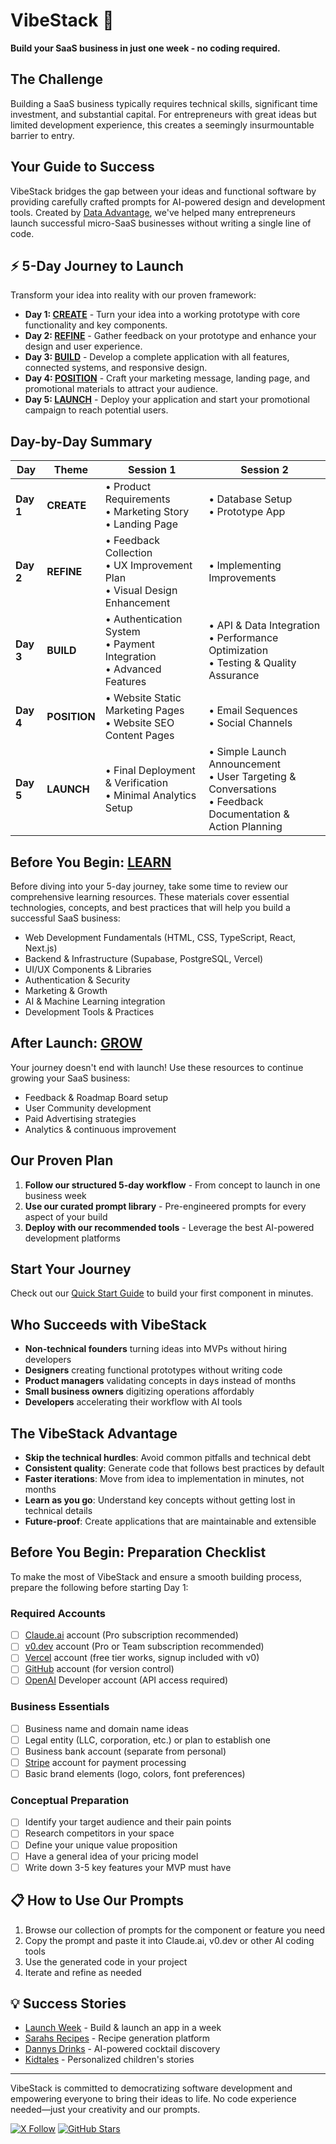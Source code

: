 # VibeStack 🚀

**Build your SaaS business in just one week - no coding required.**

## The Challenge

Building a SaaS business typically requires technical skills, significant time investment, and substantial capital. For entrepreneurs with great ideas but limited development experience, this creates a seemingly insurmountable barrier to entry.

## Your Guide to Success

VibeStack bridges the gap between your ideas and functional software by providing carefully crafted prompts for AI-powered design and development tools. Created by [Data Advantage](https://www.buildadataadvantage.com), we've helped many entrepreneurs launch successful micro-SaaS businesses without writing a single line of code.

## ⚡ 5-Day Journey to Launch

Transform your idea into reality with our proven framework:

- **Day 1: [CREATE](1-create/README.md)** - Turn your idea into a working prototype with core functionality and key components.
- **Day 2: [REFINE](2-refine/README.md)** - Gather feedback on your prototype and enhance your design and user experience.
- **Day 3: [BUILD](3-build/README.md)** - Develop a complete application with all features, connected systems, and responsive design.
- **Day 4: [POSITION](4-position/README.md)** - Craft your marketing message, landing page, and promotional materials to attract your audience.
- **Day 5: [LAUNCH](5-launch/README.md)** - Deploy your application and start your promotional campaign to reach potential users.

## Day-by-Day Summary

| Day | Theme | Session 1 | Session 2 |
|-----|-------|-----------|-----------|
| **Day 1** | **CREATE** | • Product Requirements<br>• Marketing Story<br>• Landing Page | • Database Setup<br>• Prototype App |
| **Day 2** | **REFINE** | • Feedback Collection<br>• UX Improvement Plan<br>• Visual Design Enhancement | • Implementing Improvements |
| **Day 3** | **BUILD** | • Authentication System<br>• Payment Integration<br>• Advanced Features | • API & Data Integration<br>• Performance Optimization<br>• Testing & Quality Assurance |
| **Day 4** | **POSITION** | • Website Static Marketing Pages<br>• Website SEO Content Pages | • Email Sequences<br>• Social Channels |
| **Day 5** | **LAUNCH** | • Final Deployment & Verification<br>• Minimal Analytics Setup | • Simple Launch Announcement<br>• User Targeting & Conversations<br>• Feedback Documentation & Action Planning |

## Before You Begin: [LEARN](0-learn/README.md)

Before diving into your 5-day journey, take some time to review our comprehensive learning resources. These materials cover essential technologies, concepts, and best practices that will help you build a successful SaaS business:

- Web Development Fundamentals (HTML, CSS, TypeScript, React, Next.js)
- Backend & Infrastructure (Supabase, PostgreSQL, Vercel)
- UI/UX Components & Libraries
- Authentication & Security
- Marketing & Growth
- AI & Machine Learning integration
- Development Tools & Practices

## After Launch: [GROW](6-grow/README.md)

Your journey doesn't end with launch! Use these resources to continue growing your SaaS business:

- Feedback & Roadmap Board setup
- User Community development
- Paid Advertising strategies
- Analytics & continuous improvement

## Our Proven Plan

1. **Follow our structured 5-day workflow** - From concept to launch in one business week
2. **Use our curated prompt library** - Pre-engineered prompts for every aspect of your build
3. **Deploy with our recommended tools** - Leverage the best AI-powered development platforms

## Start Your Journey

Check out our [Quick Start Guide](./docs/quick-start.md) to build your first component in minutes.

## Who Succeeds with VibeStack

- **Non-technical founders** turning ideas into MVPs without hiring developers
- **Designers** creating functional prototypes without writing code
- **Product managers** validating concepts in days instead of months
- **Small business owners** digitizing operations affordably
- **Developers** accelerating their workflow with AI tools

## The VibeStack Advantage

- **Skip the technical hurdles**: Avoid common pitfalls and technical debt
- **Consistent quality**: Generate code that follows best practices by default
- **Faster iterations**: Move from idea to implementation in minutes, not months
- **Learn as you go**: Understand key concepts without getting lost in technical details
- **Future-proof**: Create applications that are maintainable and extensible

## Before You Begin: Preparation Checklist

To make the most of VibeStack and ensure a smooth building process, prepare the following before starting Day 1:

### Required Accounts
- [ ] [Claude.ai](https://claude.ai) account (Pro subscription recommended)
- [ ] [v0.dev](https://www.v0.dev) account (Pro or Team subscription recommended)
- [ ] [Vercel](https://vercel.com) account (free tier works, signup included with v0)
- [ ] [GitHub](https://github.com) account (for version control)
- [ ] [OpenAI](https://platform.openai.com) Developer account (API access required)

### Business Essentials
- [ ] Business name and domain name ideas
- [ ] Legal entity (LLC, corporation, etc.) or plan to establish one
- [ ] Business bank account (separate from personal)
- [ ] [Stripe](https://stripe.com) account for payment processing
- [ ] Basic brand elements (logo, colors, font preferences)

### Conceptual Preparation
- [ ] Identify your target audience and their pain points
- [ ] Research competitors in your space
- [ ] Define your unique value proposition
- [ ] Have a general idea of your pricing model
- [ ] Write down 3-5 key features your MVP must have

## 📋 How to Use Our Prompts

1. Browse our collection of prompts for the component or feature you need
2. Copy the prompt and paste it into Claude.ai, v0.dev or other AI coding tools
3. Use the generated code in your project
4. Iterate and refine as needed

## 💡 Success Stories

- [Launch Week](https://www.launchweek.ai) - Build & launch an app in a week
- [Sarahs Recipes](https://www.sarahsrecipes.ai) - Recipe generation platform
- [Dannys Drinks](https://www.dannysdrinks.ai) - AI-powered cocktail discovery
- [Kidtales](https://www.kidtales.io) - Personalized children's stories

---

VibeStack is committed to democratizing software development and empowering everyone to bring their ideas to life. No code experience needed—just your creativity and our prompts.

[![X Follow](https://img.shields.io/twitter/follow/DataAdvantageAI?style=social)](https://x.com/dataadvantageai)
[![GitHub Stars](https://img.shields.io/github/stars/vibestack/vibestack?style=social)](https://github.com/Data-Advantage/vibestack)